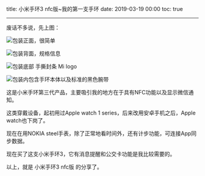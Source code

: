 title: 小米手环3 nfc版~我的第一支手环
date: 2019-03-19 00:00
toc: true

---
废话不多说，先上图：

![包装正面，很简单][1]

![包装背面，规格信息][2]

![包装底部 手撕封条 Mi logo][3]

![包装内包含手环本体以及标准的黑色腕带][4]

这是小米手环第三代产品，主要吸引我的地方在于具有NFC功能以及显示微信通知。

这类穿戴设备，起初用过Apple watch 1 series，后来改用安卓手机之后，Apple watch也下岗了。

现在在用NOKIA steel手表，除了正常地看时间外，还有计步功能，可连接App同步数据。

现在买了这支小米手环3，它有消息提醒和公交卡功能是我比较需要的。

以上，就是 小米手环3 nfc版 的分享了。


  [1]: https://images.shiguangping.com/wp-file/2019/03/P90319-171117-768x1024.jpg
  [2]: https://images.shiguangping.com/wp-file/2019/03/P90319-171121-768x1024.jpg
  [3]: https://images.shiguangping.com/wp-file/2019/03/P90319-171135-768x1024.jpg
  [4]: https://images.shiguangping.com/wp-file/2019/03/P90319-171200-1024x768.jpg